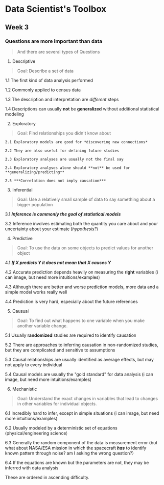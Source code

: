 #  Data Scientist's Toolbox

<!-- skipping week 1 and 2 materials, will add them later -->

## Week 3

### Questions are more important than data

> And there are several types of Questions

1. Descriptive
> Goal: Describe a set of data

   1.1 The first kind of data analysis performed

   1.2 Commonly applied to census data

   1.3 The description and interpretation are *different* steps

   1.4 Descriptions can usually **not** be **generalized** without additional statistical modeling

2. Exploratory
> Goal: Find relationships you didn't know about

    2.1 Exploratory models are good for *discovering new connections*

    2.2 They are also useful for defining future studies

    2.3 Exploratory analyses are usually not the final say

    2.4 Exploratory analyses alone should **not** be used for **generalizing/predicting**

    2.5 ***Correlation does not imply causation***

3. Inferential
> Goal: Use a relatively small sample of data to say something about a bigger population

  3.1 ***Inference is commonly the goal of statistical models***

  3.2 Inference involves estimating both the quantity you care about and your uncertainty about your estimate (*hypothesis?*)


4. Predictive
> Goal: To use the data on some objects to predict values for another object

  4.1 ***If X predicts Y it does not mean that X causes Y***

  4.2 Accurate prediction depends heavily on measuring the **right** variables (i can image, but need more intuitions/examples)

  4.3 Although there are better and worse prediction models, more data and a simple model works really well

  4.4 Prediction is very hard, especially about the future references

5. Causual
> Goal: To find out what happens to one variable when you make another variable change.

  5.1 Usually **randomized** studies are required to identify causation

  5.2 There are approaches to inferring causation in non-randomized studies, but they are complicated and sensitive to assumptions

  5.3 Causal relationships are usually identified as average effects, but may not apply to every individual

  5.4 Causal models are usually the "gold standard" for data analysis (i can image, but need more intuitions/examples)

6. Mechanistic
> Goal: Understand the exact changes in variables that lead to changes in other variables for individual objects.

  6.1 Incredibly hard to infer, except in simple situations (i can image, but need more intuitions/examples)

  6.2  Usually modeled by a deterministic set of equations (physical/engineering science)

  6.3 Generally the random component of the data is measurement error (but what about NASA/ESA mission in which the spacecraft ***has*** to identify known pattern through noise? am I asking the wrong question?)

  6.4 If the equations are known but the parameters are not, they may be inferred with data analysis

These are ordered in ascending difficulty.